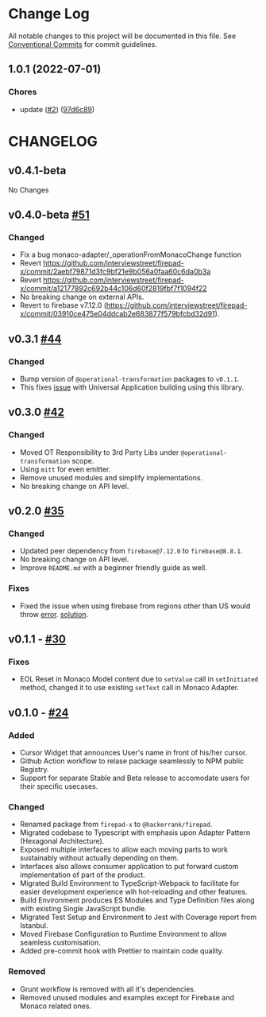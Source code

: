 # Change Log

All notable changes to this project will be documented in this file.
See [Conventional Commits](https://conventionalcommits.org) for commit guidelines.

<a name="1.0.1"></a>

## 1.0.1 (2022-07-01)

### Chores

- update ([#2](https://github.com/interviewstreet/firepad-x/issues/2)) ([97d6c89](https://github.com/interviewstreet/firepad-x/commit/97d6c89))

# CHANGELOG

<!--
Read this section if it's your first time writing changelog, if not read anyway.

Guidelines:
- Don't dump commit log diffs as changelogs. Bad idea, it is.
- Changelogs are for humans, not machines.
- There should be an entry for every single version.
- The same types of changes should be grouped.
- the latest version comes first.

Tags:
- Added: for new features.
- Changed: for changes in existing functionality.
- Deprecated: for soon-to-be removed features.
- Removed: for now removed features.
- Fixed: for any bug fixes.
- Security: in case of vulnerabilities.

Good to have: commit or PR links.

-->

## v0.4.1-beta

No Changes

## v0.4.0-beta [#51](https://github.com/interviewstreet/firepad-x/pull/51)

### Changed

- Fix a bug monaco-adapter/\_operationFromMonacoChange function
- Revert https://github.com/interviewstreet/firepad-x/commit/2aebf79871d3fc9bf21e9b056a0faa60c6da0b3a
- Revert https://github.com/interviewstreet/firepad-x/commit/a12177892c692b44c106d60f2819fbf7f1094f22
- No breaking change on external APIs.
- Revert to firebase v7.12.0 (https://github.com/interviewstreet/firepad-x/commit/03910ce475e04ddcab2e683877f579bfcbd32d91).

## v0.3.1 [#44](https://github.com/interviewstreet/firepad-x/pull/44)

### Changed

- Bump version of `@operational-transformation` packages to `v0.1.1`.
- This fixes [issue](https://github.com/interviewstreet/firepad-x/issues/43) with Universal Application building using this library.

## v0.3.0 [#42](https://github.com/interviewstreet/firepad-x/pull/42)

### Changed

- Moved OT Responsibility to 3rd Party Libs under `@operational-transformation` scope.
- Using `mitt` for even emitter.
- Remove unused modules and simplify implementations.
- No breaking change on API level.

## v0.2.0 [#35](https://github.com/interviewstreet/firepad-x/pull/35)

### Changed

- Updated peer dependency from `firebase@7.12.0` to `firebase@8.8.1`.
- No breaking change on API level.
- Improve `README.md` with a beginner friendly guide as well.

### Fixes

- Fixed the issue when using firebase from regions other than US would throw [error](https://stackoverflow.com/a/66387384/8556127).
  [solution](https://stackoverflow.com/questions/64545862/upgrade-to-firebase-js-8-0-0-attempted-import-error-app-is-not-exported-from/64545863).

## v0.1.1 - [#30](https://github.com/interviewstreet/firepad-x/pull/24)

### Fixes

- EOL Reset in Monaco Model content due to `setValue` call in `setInitiated` method, changed it to use existing `setText` call in Monaco Adapter.

## v0.1.0 - [#24](https://github.com/interviewstreet/firepad-x/pull/24)

### Added

- Cursor Widget that announces User's name in front of his/her cursor.
- Github Action workflow to relase package seamlessly to NPM public Registry.
- Support for separate Stable and Beta release to accomodate users for their specific usecases.

### Changed

- Renamed package from `firepad-x` to `@hackerrank/firepad`.
- Migrated codebase to Typescript with emphasis upon Adapter Pattern (Hexagonal Architecture).
- Exposed multiple interfaces to allow each moving parts to work sustainably without actually depending on them.
- Interfaces also allows consumer application to put forward custom implementation of part of the product.
- Migrated Build Environment to TypeScript-Webpack to facilitate for easier development experience wih hot-reloading and other features.
- Build Environment produces ES Modules and Type Definition files along with existing Single JavaScript bundle.
- Migrated Test Setup and Environment to Jest with Coverage report from Istanbul.
- Moved Firebase Configuration to Runtime Environment to allow seamless customisation.
- Added pre-commit hook with Prettier to maintain code quality.

### Removed

- Grunt workflow is removed with all it's dependencies.
- Removed unused modules and examples except for Firebase and Monaco related ones.
